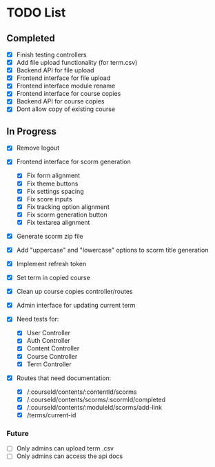 
# TODO List

## Completed

- [x] Finish testing controllers
- [x] Add file upload functionality (for term.csv)
- [x] Backend API for file upload
- [x] Frontend interface for file upload
- [x] Frontend interface module rename
- [x] Frontend interface for course copies
- [x] Backend API for course copies
- [x] Dont allow copy of existing course

## In Progress

- [x] Remove logout

- [x] Frontend interface for scorm generation
  - [x] Fix form alignment
  - [x] Fix theme buttons
  - [x] Fix settings spacing
  - [x] Fix score inputs
  - [x] Fix tracking option alignment
  - [x] Fix scorm generation button
  - [x] Fix textarea alignment
- [x] Generate scorm zip file
- [x] Add "uppercase" and "lowercase" options to scorm title generation

- [x] Implement refresh token

- [x] Set term in copied course
- [x] Clean up course copies controller/routes
- [x] Admin interface for updating current term

- [x] Need tests for:
  - [x] User Controller
  - [x] Auth Controller 
  - [x] Content Controller
  - [x] Course Controller
  - [x] Term Controller

- [x] Routes that need documentation:
  - [x] /:courseId/contents/:contentId/scorms
  - [x] /:courseId/contents/scorms/:scormId/completed
  - [x] /:courseId/contents/:moduleId/scorms/add-link
  - [x] /terms/current-id

### Future

- [ ] Only admins can upload term .csv
- [ ] Only admins can access the api docs